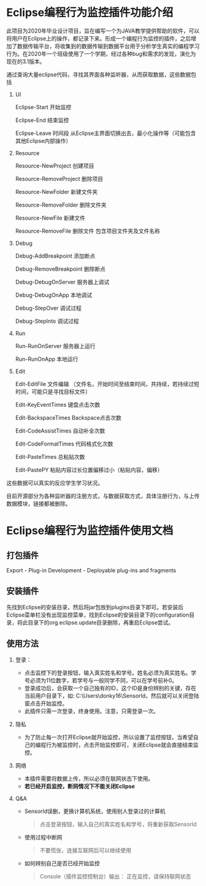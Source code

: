 # Eclipse编程行为监控插件功能介绍 #

此项目为2020年毕业设计项目，旨在编写一个为JAVA教学提供帮助的软件，可以将用户在Eclipse上的操作，都记录下来。形成一个编程行为监控的插件，之后增加了数据传输平台，将收集到的数据传输到数据平台用于分析学生真实的编程学习行为。在2020年一个班级使用了一个学期，经过各种bug和需求的发现，演化为现在的3.1版本。

通过查询大量eclipse代码，寻找其界面各种监听器，从而获取数据，这些数据包括
1. UI

	Eclipse-Start  开始监控
	
	Eclipse-End 结束监控
	
	Eclipse-Leave   时间段   从Eclipse主界面切换出去，最小化操作等（可能包含其他Eclipse内部操作）
2. Resource

	Resource-NewProject 创建项目
	
	Resource-RemoveProject 删除项目
	
	Resource-NewFolder 新建文件夹     
	
	Resource-RemoveFolder 删除文件夹
	
	Resource-NewFile 新建文件
	
	Resource-RemoveFile 删除文件
	包含项目文件夹及文件名称
	
3. Debug

	Debug-AddBreakpoint 添加断点
	
	Debug-RemoveBreakpoint 删除断点
	
	Debug-DebugOnServer 服务器上调试
	
	Debug-DebugOnApp  本地调试
	
	Debug-StepOver 调试过程
	
	Debug-StepInto 调试过程
4. Run

	Run-RunOnServer 服务器上运行
	
	Run-RunOnApp 本地运行
5. Edit

	Edit-EditFile 文件编辑 （文件名，开始时间至结束时间，共持续，若持续过短时间，可能只是寻找目标文件）
	
	Edit-KeyEventTimes 键盘点击次数
	
	Edit-BackspaceTimes Backspace点击次数
	
	Edit-CodeAssistTimes 自动补全次数
	
	Edit-CodeFormatTimes 代码格式化次数
	
	Edit-PasteTimes 总粘贴次数
	
	Edit-PastePY 粘贴内容过长位置偏移过小（粘贴内容，偏移）


这些数据可以真实的反应学生学习状况。

目前开源部分为各种监听器的注册方式，与数据获取方式，具体注册行为，与上传数据模块，链接都被删除。
   
# Eclipse编程行为监控插件使用文档 #

## 打包插件 

Export - Plug-in Development - Deployable plug-ins and fragments

## 安装插件 

先找到Eclipse的安装目录，然后将jar包放到plugins目录下即可。若安装后Eclipse菜单栏没有出现监控菜单，找到Eclipse的安装目录下的configuration目录，将此目录下的org.eclipse.update目录删除，再重启Eclipse尝试。

## 使用方法

1. 登录：
   + 点击监控下的登录按钮，输入真实姓名和学号。姓名必须为真实姓名。学号必须为11位数字，若学号与一般同学不同，可以在学号前补0。
   + 登录成功后，会获取一个自己独有的ID，这个ID是身份辨别的关键，存在当前用户目录下，如: C:\Users\donky16\SensorId，然后就可以关闭登陆窗点击开始监控。
   + 此插件只需一次登录，终身使用。注意，只需登录一次。

2. 隐私
   + 为了防止每一次打开Eclipse就开始监控，所以设置了监控按钮，当希望自己的编程行为被监控时，点击开始监控即可，关闭Eclipse就会直接结束监控。

3. 网络
   + 本插件需要将数据上传，所以必须在联网状态下使用。
   + **若已经开启监控，断网情况下不能关闭Eclipse**

4. Q&A
   + SensorId误删，更换计算机系统，使用别人登录过的计算机
        > 点击登录按钮，输入自己的真实姓名和学号，将重新获取SensorId
   + 使用过程中断网
        > 不要慌张，连接互联网后可以继续使用
   + 如何辨别自己是否已经开始监控
        > Console（插件监控控制台）输出： 正在监控，请保持联网状态
